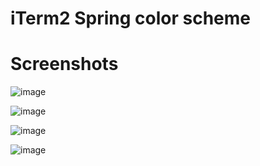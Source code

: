 iTerm2 Spring color scheme
========


Screenshots
========
![image](http://i.imgur.com/wwxmYzL.png)

![image](http://i.imgur.com/FJPq6RK.png)

![image](http://i.imgur.com/1InShq3.png)

![image](http://i.imgur.com/dH7S4pl.png)